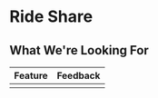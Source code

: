 # Ride Share
## What We're Looking For

| Feature | Feedback    |
| :------------- | :------------- |
|       |   |
